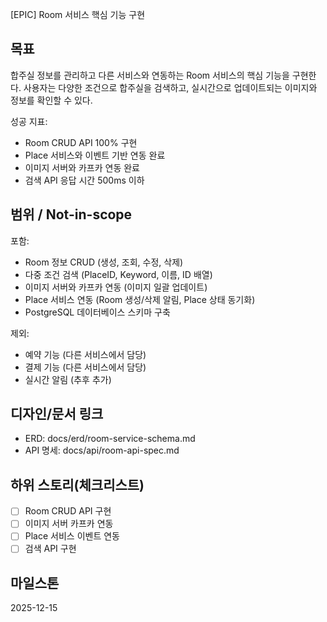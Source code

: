 [EPIC] Room 서비스 핵심 기능 구현

## 목표
합주실 정보를 관리하고 다른 서비스와 연동하는 Room 서비스의 핵심 기능을 구현한다.
사용자는 다양한 조건으로 합주실을 검색하고, 실시간으로 업데이트되는 이미지와 정보를 확인할 수 있다.

성공 지표:
- Room CRUD API 100% 구현
- Place 서비스와 이벤트 기반 연동 완료
- 이미지 서버와 카프카 연동 완료
- 검색 API 응답 시간 500ms 이하

## 범위 / Not-in-scope

포함:
- Room 정보 CRUD (생성, 조회, 수정, 삭제)
- 다중 조건 검색 (PlaceID, Keyword, 이름, ID 배열)
- 이미지 서버와 카프카 연동 (이미지 일괄 업데이트)
- Place 서비스 연동 (Room 생성/삭제 알림, Place 상태 동기화)
- PostgreSQL 데이터베이스 스키마 구축

제외:
- 예약 기능 (다른 서비스에서 담당)
- 결제 기능 (다른 서비스에서 담당)
- 실시간 알림 (추후 추가)

## 디자인/문서 링크
- ERD: docs/erd/room-service-schema.md
- API 명세: docs/api/room-api-spec.md

## 하위 스토리(체크리스트)
- [ ] Room CRUD API 구현
- [ ] 이미지 서버 카프카 연동
- [ ] Place 서비스 이벤트 연동
- [ ] 검색 API 구현

## 마일스톤
2025-12-15
